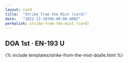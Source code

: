 ```yaml
---
layout: card
title:  "Strike from the Mist (card)"
date:   "2022-12-26T06:00:00.000Z"
permalink: strike-from-the-mist_(card)
---
```


## DOA 1st &middot; EN-193 U

{% include templates/strike-from-the-mist-doa1e.html %}
